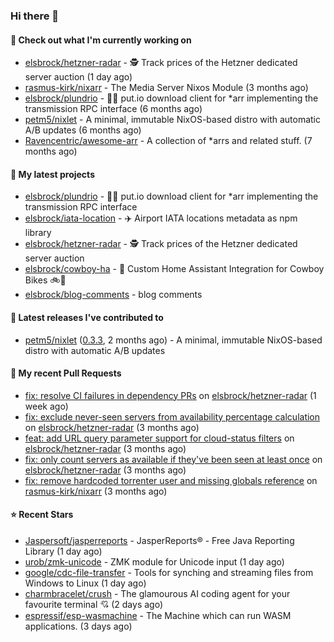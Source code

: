 ### Hi there 👋

#### 👷 Check out what I'm currently working on

- [elsbrock/hetzner-radar](https://github.com/elsbrock/hetzner-radar) - 🕵️ Track prices of the Hetzner dedicated server auction (1 day ago)
- [rasmus-kirk/nixarr](https://github.com/rasmus-kirk/nixarr) - The Media Server Nixos Module (3 months ago)
- [elsbrock/plundrio](https://github.com/elsbrock/plundrio) - 🏴‍☠️ put.io download client for *arr implementing the transmission RPC interface (6 months ago)
- [petm5/nixlet](https://github.com/petm5/nixlet) - A minimal, immutable NixOS-based distro with automatic A/B updates (6 months ago)
- [Ravencentric/awesome-arr](https://github.com/Ravencentric/awesome-arr) - A collection of *arrs and related stuff. (7 months ago)

#### 🌱 My latest projects

- [elsbrock/plundrio](https://github.com/elsbrock/plundrio) - 🏴‍☠️ put.io download client for *arr implementing the transmission RPC interface
- [elsbrock/iata-location](https://github.com/elsbrock/iata-location) - ✈️ Airport IATA locations metadata as npm library
- [elsbrock/hetzner-radar](https://github.com/elsbrock/hetzner-radar) - 🕵️ Track prices of the Hetzner dedicated server auction
- [elsbrock/cowboy-ha](https://github.com/elsbrock/cowboy-ha) - 🤠 Custom Home Assistant Integration for Cowboy Bikes 🚲💨
- [elsbrock/blog-comments](https://github.com/elsbrock/blog-comments) - blog comments

#### 🔭 Latest releases I've contributed to

- [petm5/nixlet](https://github.com/petm5/nixlet) ([0.3.3](https://github.com/petm5/nixlet/releases/tag/0.3.3), 2 months ago) - A minimal, immutable NixOS-based distro with automatic A/B updates

#### 🔨 My recent Pull Requests

- [fix: resolve CI failures in dependency PRs](https://github.com/elsbrock/hetzner-radar/pull/229) on [elsbrock/hetzner-radar](https://github.com/elsbrock/hetzner-radar) (1 week ago)
- [fix: exclude never-seen servers from availability percentage calculation](https://github.com/elsbrock/hetzner-radar/pull/217) on [elsbrock/hetzner-radar](https://github.com/elsbrock/hetzner-radar) (3 months ago)
- [feat: add URL query parameter support for cloud-status filters](https://github.com/elsbrock/hetzner-radar/pull/216) on [elsbrock/hetzner-radar](https://github.com/elsbrock/hetzner-radar) (3 months ago)
- [fix: only count servers as available if they&#39;ve been seen at least once](https://github.com/elsbrock/hetzner-radar/pull/215) on [elsbrock/hetzner-radar](https://github.com/elsbrock/hetzner-radar) (3 months ago)
- [fix: remove hardcoded torrenter user and missing globals reference](https://github.com/rasmus-kirk/nixarr/pull/72) on [rasmus-kirk/nixarr](https://github.com/rasmus-kirk/nixarr) (3 months ago)

#### ⭐ Recent Stars

- [Jaspersoft/jasperreports](https://github.com/Jaspersoft/jasperreports) - JasperReports® - Free Java Reporting Library (1 day ago)
- [urob/zmk-unicode](https://github.com/urob/zmk-unicode) - ZMK module for Unicode input (1 day ago)
- [google/cdc-file-transfer](https://github.com/google/cdc-file-transfer) - Tools for synching and streaming files from Windows to Linux (1 day ago)
- [charmbracelet/crush](https://github.com/charmbracelet/crush) - The glamourous AI coding agent for your favourite terminal 💘 (2 days ago)
- [espressif/esp-wasmachine](https://github.com/espressif/esp-wasmachine) - The Machine which can run WASM applications. (3 days ago)
